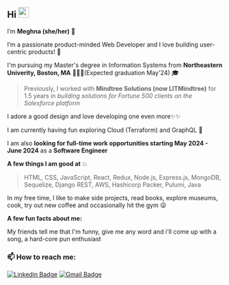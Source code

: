 ## Hi <img src="https://media.giphy.com/media/hvRJCLFzcasrR4ia7z/giphy.gif" width="25px"></a>


I’m **Meghna (she/her)** 🤗 

I’m a passionate product-minded Web Developer and I love building user-centric products! 🎯

I'm pursuing my Master's degree in Information Systems from **Northeastern Univerity, Boston, MA** 👩🏽‍🎓(Expected graduation May'24) 🎓

> Previously, I worked with **Mindtree Solutions (now LITMindtree)** for 1.5 years in *building solutions for Fortune 500 clients on the Salesforce platform*

I adore a good design and love developing one even more✨✨ 

I am currently having fun exploring Cloud (Terraform) and GraphQL 👀

 I am also **looking for full-time work opportunities starting May 2024 - June 2024** as a **Software Engineer**

**A few things I am good at** 💥
> HTML, CSS, JavaScript, React, Redux, Node.js, Express.js, MongoDB, Sequelize, Django REST, AWS, Hashicorp Packer, Pulumi, Java

In my free time, I like to make side projects, read books, explore museums, cook, try out new coffee and occasionally hit the gym 😜

**A few fun facts about me:**

My friends tell me that I'm funny, give me any word and i'll come up with a song, a hard-core pun enthusiast

###  📫 How to reach me:

[![Linkedin Badge](https://img.shields.io/badge/-MeghnaAllam-blue?style=flat-square&logo=Linkedin&logoColor=white&link=https://www.linkedin.com/in/meghnareddyallam/)](https://www.linkedin.com/in/meghnareddyallam/)
[![Gmail Badge](https://img.shields.io/badge/Gmail-c14438?style=flat-square&logo=Gmail&logoColor=white&link=mailto:rmeghana04@gmail.com)](mailto:rmeghana04@gmail.com)

 

